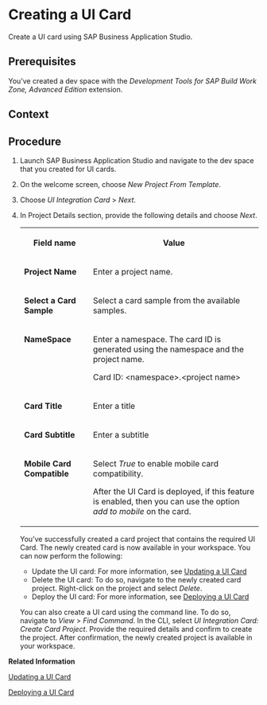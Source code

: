 <!-- loio3fd1bdf42ff0417f8adec8567908e901 -->

# Creating a UI Card

Create a UI card using SAP Business Application Studio.



<a name="loio3fd1bdf42ff0417f8adec8567908e901__prereq_asx_vwy_wkb"/>

## Prerequisites

You’ve created a dev space with the *Development Tools for SAP Build Work Zone, Advanced Edition* extension.



<a name="loio3fd1bdf42ff0417f8adec8567908e901__context_j4c_lly_ykb"/>

## Context



<a name="loio3fd1bdf42ff0417f8adec8567908e901__steps_k4c_lly_ykb"/>

## Procedure

1.  Launch SAP Business Application Studio and navigate to the dev space that you created for UI cards.

2.  On the welcome screen, choose *New Project From Template*.

3.  Choose *UI Integration Card* \> *Next*.

4.  In Project Details section, provide the following details and choose *Next*.


    <table>
    <tr>
    <th valign="top">

    Field name


    
    </th>
    <th valign="top">

    Value


    
    </th>
    </tr>
    <tr>
    <td valign="top">
    
    **Project Name**


    
    </td>
    <td valign="top">
    
    Enter a project name.


    
    </td>
    </tr>
    <tr>
    <td valign="top">
    
    **Select a Card Sample**


    
    </td>
    <td valign="top">
    
    Select a card sample from the available samples.


    
    </td>
    </tr>
    <tr>
    <td valign="top">
    
    **NameSpace**


    
    </td>
    <td valign="top">
    
    Enter a namespace. The card ID is generated using the namespace and the project name.

    Card ID: <namespace\>.<project name\>


    
    </td>
    </tr>
    <tr>
    <td valign="top">
    
    **Card Title**


    
    </td>
    <td valign="top">
    
    Enter a title


    
    </td>
    </tr>
    <tr>
    <td valign="top">
    
    **Card Subtitle**


    
    </td>
    <td valign="top">
    
    Enter a subtitle


    
    </td>
    </tr>
    <tr>
    <td valign="top">
    
    **Mobile Card Compatible**


    
    </td>
    <td valign="top">
    
    Select *True* to enable mobile card compatibility.

    After the UI Card is deployed, if this feature is enabled, then you can use the option *add to mobile* on the card.


    
    </td>
    </tr>
    </table>
    
    You’ve successfully created a card project that contains the required UI Card. The newly created card is now available in your workspace. You can now perform the following:

    -   Update the UI card: For more information, see [Updating a UI Card](updating-a-ui-card-c27069e.md)
    -   Delete the UI card: To do so, navigate to the newly created card project. Right-click on the project and select *Delete*.
    -   Deploy the UI card: For more information, see [Deploying a UI Card](deploying-a-ui-card-35e6049.md)

    You can also create a UI card using the command line. To do so, navigate to *View* \> *Find Command*. In the CLI, select *UI Integration Card: Create Card Project*. Provide the required details and confirm to create the project. After confirmation, the newly created project is available in your workspace.


**Related Information**  


[Updating a UI Card](updating-a-ui-card-c27069e.md "Update a UI card using SAP Business Application Studio.")

[Deploying a UI Card](deploying-a-ui-card-35e6049.md "Deploy a UI integration card using SAP Business Application Studio.")

